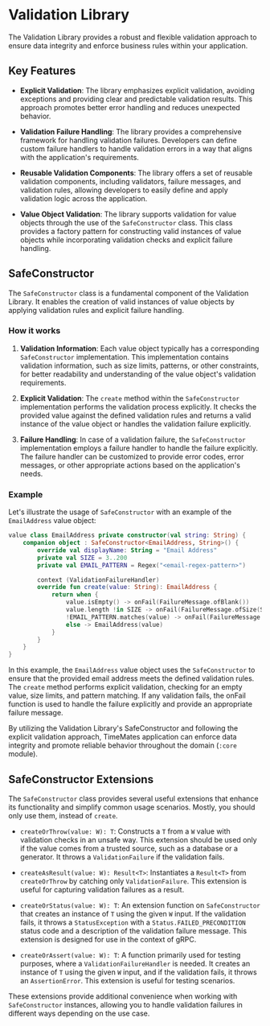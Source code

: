 # Validation Library

The Validation Library provides a robust and flexible validation approach to ensure data integrity and enforce business rules within your application.

## Key Features

- **Explicit Validation**: The library emphasizes explicit validation, avoiding exceptions and providing clear and predictable validation results. This approach promotes better error handling and reduces unexpected behavior.

- **Validation Failure Handling**: The library provides a comprehensive framework for handling validation failures. Developers can define custom failure handlers to handle validation errors in a way that aligns with the application's requirements.

- **Reusable Validation Components**: The library offers a set of reusable validation components, including validators, failure messages, and validation rules, allowing developers to easily define and apply validation logic across the application.

- **Value Object Validation**: The library supports validation for value objects through the use of the `SafeConstructor` class. This class provides a factory pattern for constructing valid instances of value objects while incorporating validation checks and explicit failure handling.

## SafeConstructor

The `SafeConstructor` class is a fundamental component of the Validation Library. It enables the creation of valid instances of value objects by applying validation rules and explicit failure handling.

### How it works

1. **Validation Information**: Each value object typically has a corresponding `SafeConstructor` implementation. This implementation contains validation information, such as size limits, patterns, or other constraints, for better readability and understanding of the value object's validation requirements.

2. **Explicit Validation**: The `create` method within the `SafeConstructor` implementation performs the validation process explicitly. It checks the provided value against the defined validation rules and returns a valid instance of the value object or handles the validation failure explicitly.

3. **Failure Handling**: In case of a validation failure, the `SafeConstructor` implementation employs a failure handler to handle the failure explicitly. The failure handler can be customized to provide error codes, error messages, or other appropriate actions based on the application's needs.

### Example

Let's illustrate the usage of `SafeConstructor` with an example of the `EmailAddress` value object:

```kotlin
value class EmailAddress private constructor(val string: String) {
    companion object : SafeConstructor<EmailAddress, String>() {
        override val displayName: String = "Email Address"
        private val SIZE = 3..200
        private val EMAIL_PATTERN = Regex("<email-regex-pattern>")

        context (ValidationFailureHandler)
        override fun create(value: String): EmailAddress {
            return when {
                value.isEmpty() -> onFail(FailureMessage.ofBlank())
                value.length !in SIZE -> onFail(FailureMessage.ofSize(SIZE))
                !EMAIL_PATTERN.matches(value) -> onFail(FailureMessage.ofPattern(EMAIL_PATTERN))
                else -> EmailAddress(value)
            }
        }
    }
}
```

In this example, the `EmailAddress` value object uses the `SafeConstructor` to ensure that the provided email address 
meets the defined validation rules. The `create` method performs explicit validation, checking for an empty 
value, size limits, and pattern matching. If any validation fails, the onFail function is used to handle the failure 
explicitly and provide an appropriate failure message.

By utilizing the Validation Library's SafeConstructor and following the explicit validation approach, TimeMates
application can enforce data integrity and promote reliable behavior throughout the domain (`:core` module).

## SafeConstructor Extensions

The `SafeConstructor` class provides several useful extensions that enhance its functionality and simplify common 
usage scenarios. Mostly, you should only use them, instead of `create`.

- `createOrThrow(value: W): T`: Constructs a `T` from a `W` value with validation checks in an unsafe way. This extension should be used only if the value comes from a trusted source, such as a database or a generator. It throws a `ValidationFailure` if the validation fails.

- `createAsResult(value: W): Result<T>`: Instantiates a `Result<T>` from `createOrThrow` by catching only `ValidationFailure`. This extension is useful for capturing validation failures as a result.

- `createOrStatus(value: W): T`: An extension function on `SafeConstructor` that creates an instance of `T` using the given `W` input. If the validation fails, it throws a `StatusException` with a `Status.FAILED_PRECONDITION` status code and a description of the validation failure message. This extension is designed for use in the context of gRPC.

- `createOrAssert(value: W): T`: A function primarily used for testing purposes, where a `ValidationFailureHandler` is needed. It creates an instance of `T` using the given `W` input, and if the validation fails, it throws an `AssertionError`. This extension is useful for testing scenarios.

These extensions provide additional convenience when working with `SafeConstructor` instances, allowing you to handle 
validation failures in different ways depending on the use case.
